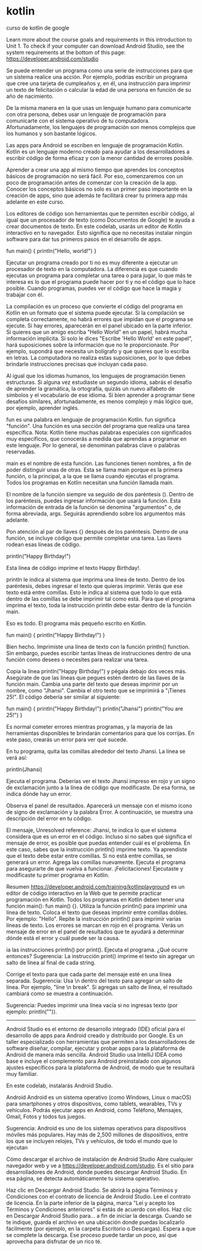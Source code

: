 # kotlin
curso de kotlin de google

Learn more about the course goals and requirements in this introduction to Unit 1. To check if your computer can download Android Studio, see the system requirements at the 
bottom of this page: https://developer.android.com/studio

Se puede entender un programa como una serie de instrucciones para que un sistema realice una acción. Por ejemplo, podrías escribir un programa que cree una tarjeta de
cumpleaños
y, en él, una instrucción para imprimir un texto de felicitación o calcular la edad de una persona en función de su año de nacimiento.

De la misma manera en la que usas un lenguaje humano para comunicarte con otra persona, debes usar un lenguaje de programación para comunicarte con el sistema operativo de tu
computadora. Afortunadamente, los lenguajes de programación son menos complejos que los humanos y son bastante lógicos.

Las apps para Android se escriben en lenguaje de programación Kotlin. Kotlin es un lenguaje moderno creado para ayudar a los desarrolladores a escribir código de forma eficaz y
con la menor cantidad de errores posible.

Aprender a crear una app al mismo tiempo que aprendes los conceptos básicos de programación no será fácil. Por eso, comenzaremos con un poco de programación antes de comenzar 
con la creación de la app. Conocer los conceptos básicos no solo es un primer paso importante en la creación de apps, sino que además te facilitará crear tu primera app más
adelante en este curso.

Los editores de código son herramientas que te permiten escribir código, al igual que un procesador de texto (como Documentos de Google) te ayuda a crear documentos de texto. 
En este codelab, usarás un editor de Kotlin interactivo en tu navegador. Esto significa que no necesitas instalar ningún software para dar tus primeros pasos en el desarrollo 
de apps.

fun main() {
    println("Hello, world!")
}

Ejecutar un programa creado por ti no es muy diferente a ejecutar un procesador de texto en la computadora. La diferencia es que cuando ejecutas un programa para completar una
tarea o para jugar, lo que más te interesa es lo que el programa puede hacer por ti y no el código que lo hace posible. Cuando programas, puedes ver el código que hace la magia 
y trabajar con él.

La compilación es un proceso que convierte el código del programa en Kotlin en un formato que el sistema puede ejecutar. Si la compilación se completa correctamente, no habrá
errores que impidan que el programa se ejecute. Si hay errores, aparecerán en el panel ubicado en la parte inferior.
Si quieres que un amigo escriba "Hello World" en un papel, habrá mucha información implícita. Si solo le dices "Escribe 'Hello World' en este papel", hará suposiciones sobre 
la información que no le proporcionaste. Por ejemplo, supondrá que necesita un bolígrafo y que quieres que lo escriba en letras. La computadora no realiza estas suposiciones,
por lo que debes brindarle instrucciones precisas que incluyan cada paso.

Al igual que los idiomas humanos, los lenguajes de programación tienen estructuras. Si alguna vez estudiaste un segundo idioma, sabrás el desafío de aprender la gramática, la
ortografía, quizás un nuevo alfabeto de símbolos y el vocabulario de ese idioma. Si bien aprender a programar tiene desafíos similares, afortunadamente, es menos complejo y 
más lógico que, por ejemplo, aprender inglés.

fun es una palabra en lenguaje de programación Kotlin. fun significa "función". Una función es una sección del programa que realiza una tarea específica.
Nota: Kotlin tiene muchas palabras especiales con significados muy específicos, que conocerás a medida que aprendas a programar en este lenguaje. Por lo general, se denominan
palabras clave o palabras reservadas.

main es el nombre de esta función. Las funciones tienen nombres, a fin de poder distinguir unas de otras. Esta se llama main porque es la primera función, o la principal, a 
la que se llama cuando ejecutas el programa. Todos los programas en Kotlin necesitan una función llamada main.

El nombre de la función siempre va seguido de dos paréntesis ().
Dentro de los paréntesis, puedes ingresar información que usará la función. Esta información de entrada de la función se denomina "argumentos" o, de forma abreviada, args.
Seguirás aprendiendo sobre los argumentos más adelante.

Pon atención al par de llaves {} después de los paréntesis. Dentro de una función, se incluye código que permite completar una tarea. Las llaves rodean esas líneas de código.

println("Happy Birthday!")

Esta línea de código imprime el texto Happy Birthday!.

println le indica al sistema que imprima una línea de texto.
Dentro de los paréntesis, debes ingresar el texto que quieras imprimir.
Verás que ese texto está entre comillas. Esto le indica al sistema que todo lo que está dentro de las comillas se debe imprimir tal como está.
Para que el programa imprima el texto, toda la instrucción println debe estar dentro de la función main.

Eso es todo. El programa más pequeño escrito en Kotlin.

fun main() {
    println("Happy Birthday!")
}

Bien hecho. Imprimiste una línea de texto con la función println() function. Sin embargo, puedes escribir tantas líneas de instrucciones dentro de una función como desees 
o necesites para realizar una tarea.

Copia la línea println("Happy Birthday!") y pégala debajo dos veces más. Asegúrate de que las líneas que pegues estén dentro de las llaves de la función main.
Cambia una parte del texto que deseas imprimir por un nombre, como "Jhansi".
Cambia el otro texto que se imprimirá a "¡Tienes 25!".
El código debería ser similar al siguiente:

fun main() {
    println("Happy Birthday!")
    println("Jhansi")
    println("You are 25!")
}

Es normal cometer errores mientras programas, y la mayoría de las herramientas disponibles te brindarán comentarios para que los corrijas. En este paso, crearás un error para
ver qué sucede.

En tu programa, quita las comillas alrededor del texto Jhansi. La línea se verá así:

println(Jhansi)

Ejecuta el programa. Deberías ver el texto Jhansi impreso en rojo y un signo de exclamación junto a la línea de código que modificaste. De esa forma, se indica dónde hay 
un error.

Observa el panel de resultados. Aparecerá un mensaje con el mismo ícono de signo de exclamación y la palabra Error. A continuación, se muestra una descripción del error en 
tu código.

El mensaje, Unresolved reference: Jhansi, te indica lo que el sistema considera que es un error en el código. Incluso si no sabes qué significa el mensaje de error, es 
posible que puedas entender cuál es el problema. En este caso, sabes que la instrucción println() imprime texto. Ya aprendiste que el texto debe estar entre comillas. Si no 
está entre comillas, se generará un error.
Agrega las comillas nuevamente.
Ejecuta el programa para asegurarte de que vuelva a funcionar.
¡Felicitaciones! Ejecutaste y modificaste tu primer programa en Kotlin.

 Resumen
https://developer.android.com/training/kotlinplayground es un editor de código interactivo en la Web que te permite practicar programación en Kotlin.
Todos los programas en Kotlin deben tener una función main(): fun main() {}.
Utiliza la función println() para imprimir una línea de texto.
Coloca el texto que deseas imprimir entre comillas dobles. Por ejemplo: "Hello".
Repite la instrucción println() para imprimir varias líneas de texto.
Los errores se marcan en rojo en el programa. Verás un mensaje de error en el panel de resultados que te ayudará a determinar dónde está el error y cuál puede ser la causa.

ia las instrucciones println() por print().
Ejecuta el programa. ¿Qué ocurre entonces?
Sugerencia: La instrucción print() imprime el texto sin agregar un salto de línea al final de cada string.

Corrige el texto para que cada parte del mensaje esté en una línea separada.
Sugerencia: Usa \n dentro del texto para agregar un salto de línea. Por ejemplo, "line \n break". Si agregas un salto de línea, el resultado cambiará como se muestra a continuación.

Sugerencia: Puedes imprimir una línea vacía si no ingresas texto (por ejemplo: println("")).


---------------------------------------------------------------------------------------------------------------------------------------------------------------------------------

Android Studio es el entorno de desarrollo integrado (IDE) oficial para el desarrollo de apps para Android creado y distribuido por Google. Es un taller especializado con
herramientas que permiten a los desarrolladores de software diseñar, compilar, ejecutar y probar apps para la plataforma de Android de manera más sencilla. Android Studio 
usa IntelliJ IDEA como base e incluye el complemento para Android preinstalado con algunos ajustes específicos para la plataforma de Android, de modo que te resultará muy
familiar.

En este codelab, instalarás Android Studio.

Android
Android es un sistema operativo (como Windows, Linux o macOS) para smartphones y otros dispositivos, como tablets, wearables, TVs y vehículos. Podrás ejecutar apps en Android,
como Teléfono, Mensajes, Gmail, Fotos y todos tus juegos.

Sugerencia: Android es uno de los sistemas operativos para dispositivos móviles más populares. Hay más de 2,500 millones de dispositivos, entre los que se incluyen relojes, 
TVs y vehículos, de todo el mundo que lo ejecutan

Cómo descargar el archivo de instalación de Android Studio
Abre cualquier navegador web y ve a https://developer.android.com/studio.
Es el sitio para desarrolladores de Android, donde puedes descargar Android Studio. En esa página, se detecta automáticamente tu sistema operativo.

Haz clic en Descargar Android Studio. Se abrirá la página Términos y Condiciones con el contrato de licencia de Android Studio.
Lee el contrato de licencia.
En la parte inferior de la página, marca "Leí y acepto los Términos y Condiciones anteriores" si estás de acuerdo con ellos.
Haz clic en Descargar Android Studio para… a fin de iniciar la descarga.
Cuando se te indique, guarda el archivo en una ubicación donde puedas localizarlo fácilmente (por ejemplo, en la carpeta Escritorio o Descargas).
Espera a que se complete la descarga. Ese proceso puede tardar un poco, así que aprovecha para disfrutar de un rico té.
